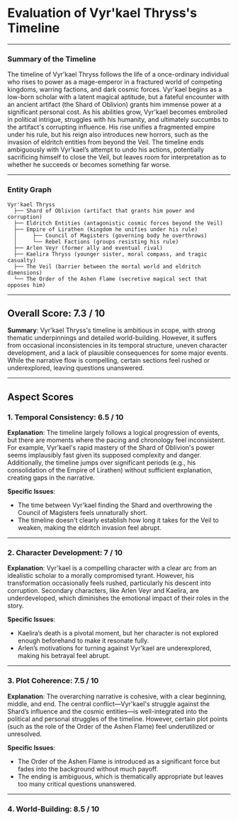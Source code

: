 # Evaluation of Vyr'kael Thryss's Timeline  

---

### Summary of the Timeline  

The timeline of Vyr'kael Thryss follows the life of a once-ordinary individual who rises to power as a mage-emperor in a fractured world of competing kingdoms, warring factions, and dark cosmic forces. Vyr'kael begins as a low-born scholar with a latent magical aptitude, but a fateful encounter with an ancient artifact (the Shard of Oblivion) grants him immense power at a significant personal cost. As his abilities grow, Vyr'kael becomes embroiled in political intrigue, struggles with his humanity, and ultimately succumbs to the artifact's corrupting influence. His rise unifies a fragmented empire under his rule, but his reign also introduces new horrors, such as the invasion of eldritch entities from beyond the Veil. The timeline ends ambiguously with Vyr'kael’s attempt to undo his actions, potentially sacrificing himself to close the Veil, but leaves room for interpretation as to whether he succeeds or becomes something far worse.  

---

### Entity Graph

```plaintext
Vyr'kael Thryss
  ├── Shard of Oblivion (artifact that grants him power and corruption)
  ├── Eldritch Entities (antagonistic cosmic forces beyond the Veil)
  ├── Empire of Lirathen (kingdom he unifies under his rule)
  │     ├── Council of Magisters (governing body he overthrows)
  │     └── Rebel Factions (groups resisting his rule)
  ├── Arlen Veyr (former ally and eventual rival)
  ├── Kaelira Thryss (younger sister, moral compass, and tragic casualty)
  ├── The Veil (barrier between the mortal world and eldritch dimensions)
  └── The Order of the Ashen Flame (secretive magical sect that opposes him)
```

---

## Overall Score: **7.3 / 10**  

**Summary**: Vyr'kael Thryss's timeline is ambitious in scope, with strong thematic underpinnings and detailed world-building. However, it suffers from occasional inconsistencies in its temporal structure, uneven character development, and a lack of plausible consequences for some major events. While the narrative flow is compelling, certain sections feel rushed or underexplored, leaving questions unanswered.  

---

## Aspect Scores  

### 1. Temporal Consistency: **6.5 / 10**  
**Explanation**: The timeline largely follows a logical progression of events, but there are moments where the pacing and chronology feel inconsistent. For example, Vyr'kael's rapid mastery of the Shard of Oblivion's power seems implausibly fast given its supposed complexity and danger. Additionally, the timeline jumps over significant periods (e.g., his consolidation of the Empire of Lirathen) without sufficient explanation, creating gaps in the narrative.  

**Specific Issues**:  
- The time between Vyr'kael finding the Shard and overthrowing the Council of Magisters feels unnaturally short.  
- The timeline doesn't clearly establish how long it takes for the Veil to weaken, making the eldritch invasion feel abrupt.  

---

### 2. Character Development: **7 / 10**  
**Explanation**: Vyr'kael is a compelling character with a clear arc from an idealistic scholar to a morally compromised tyrant. However, his transformation occasionally feels rushed, particularly his descent into corruption. Secondary characters, like Arlen Veyr and Kaelira, are underdeveloped, which diminishes the emotional impact of their roles in the story.  

**Specific Issues**:  
- Kaelira’s death is a pivotal moment, but her character is not explored enough beforehand to make it resonate fully.  
- Arlen’s motivations for turning against Vyr'kael are underexplored, making his betrayal feel abrupt.  

---

### 3. Plot Coherence: **7.5 / 10**  
**Explanation**: The overarching narrative is cohesive, with a clear beginning, middle, and end. The central conflict—Vyr'kael's struggle against the Shard’s influence and the cosmic entities—is well-integrated into the political and personal struggles of the timeline. However, certain plot points (such as the role of the Order of the Ashen Flame) feel underutilized or unresolved.  

**Specific Issues**:  
- The Order of the Ashen Flame is introduced as a significant force but fades into the background without much payoff.  
- The ending is ambiguous, which is thematically appropriate but leaves too many critical questions unanswered.  

---

### 4. World-Building: **8.5 / 10**  
